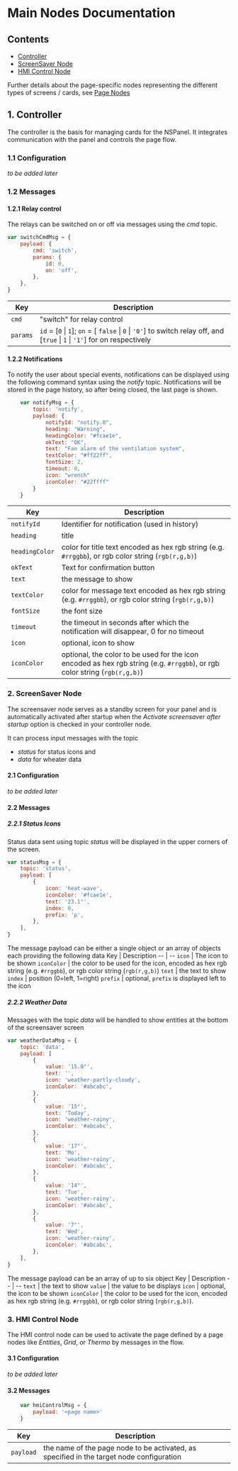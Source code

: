 # Main Nodes Documentation

## Contents
- [Controller](#1-controller)
- [ScreenSaver Node](#2-screensaver-node)
- [HMI Control Node](#3-hmi-control-node)

Further details about the page-specific nodes representing the different types of screens / cards, see [Page Nodes](./page-nodes.md)


## 1. Controller

The controller is the basis for managing cards for the NSPanel. It integrates communication with the panel and controls the page flow.

### 1.1 Configuration
_to be added later_

### 1.2 Messages

#### 1.2.1 Relay control

The relays can be switched on or off via messages using the _cmd_ topic.

```javascript
var switchCmdMsg = {
    payload: {
        cmd: 'switch',
        params: {
            id: 0,
            on: 'off',
        },
    },
}
```

| Key      | Description                                                                                                                  |
| -------- | ---------------------------------------------------------------------------------------------------------------------------- |
| `cmd`    | "switch" for relay control                                                                                                   |
| `params` | `id` = [`0` \| `1`]; `on` = [ `false` \| `0` \| `'0'`] to switch relay off, and [`true` \| `1` \| `'1'`] for on respectively |

#### 1.2.2 Notifications

To notify the user about special events, notifications can be displayed using the following command syntax using the _notify_ topic. Notifications will be stored in the page history, so after being closed, the last page is shown.

```javascript
    var notifyMsg = {
        topic: 'notify',
        payload: {
            notifyId: "notify.0",
            heading: "Warning",
            headingColor: "#fcae1e",
            okText: "OK",
            text: "Fan alarm of the ventilation system",
            textColor: "#ff22ff",
            fontSize: 2,
            timeout: 0,
            icon: "wrench"
            iconColor: "#22ffff"
        }
    }
```

| Key            | Description                                                                                                                |
| -------------- | -------------------------------------------------------------------------------------------------------------------------- |
| `notifyId`     | Identifier for notification (used in history)                                                                              |
| `heading`      | title                                                                                                                      |
| `headingColor` | color for title text encoded as hex rgb string (e.g. `#rrggbb`), or rgb color string (`rgb(r,g,b)`)                        |
| `okText`       | Text for confirmation button                                                                                               |
| `text`         | the message to show                                                                                                        |
| `textColor`    | color for message text encoded as hex rgb string (e.g. `#rrggbb`), or rgb color string (`rgb(r,g,b)`)                      |
| `fontSize`     | the font size                                                                                                              |
| `timeout`      | the timeout in seconds after which the notification will disappear, 0 for no timeout                                       |
| `icon`         | optional, icon to show                                                                                                     |
| `iconColor`    | optional, the color to be used for the icon encoded as hex rgb string (e.g. `#rrggbb`), or rgb color string (`rgb(r,g,b)`) |

### 2. ScreenSaver Node

The screensaver node serves as a standby screen for your panel and is automatically activated after startup when the _Activate screensaver after startup_ option is checked in your controller node.

It can process input messages with the topic

-   _status_ for status icons and
-   _data_ for wheater data

#### 2.1 Configuration
_to be added later_

#### 2.2 Messages

##### 2.2.1 Status Icons

Status data sent using topic _status_ will be displayed in the upper corners of the screen.

```javascript
var statusMsg = {
    topic: 'status',
    payload: [
        {
            icon: 'heat-wave',
            iconColor: '#fcae1e',
            text: '23.1°',
            index: 0,
            prefix: 'p',
        },
    ],
}
```

The message payload can be either a single object or an array of objects each providing the following data
Key | Description
-- | --
`icon` | The icon to be shown
`iconColor` | the color to be used for the icon, encoded as hex rgb string (e.g. `#rrggbb`), or rgb color string (`rgb(r,g,b)`)
`text` | the text to show
`index` | position (0=left, 1=right)
`prefix` | optional, `prefix` is displayed left to the icon

##### 2.2.2 Weather Data

Messages with the topic _data_ will be handled to show entities at the bottom of the screensaver screen

```javascript
var weatherDataMsg = {
    topic: 'data',
    payload: [
        {
            value: '15.0°',
            text: '',
            icon: 'weather-partly-cloudy',
            iconColor: '#abcabc',
        },
        {
            value: '15°',
            text: 'Today',
            icon: 'weather-rainy',
            iconColor: '#abcabc',
        },
        {
            value: '17°',
            text: 'Mo',
            icon: 'weather-rainy',
            iconColor: '#abcabc',
        },
        {
            value: '14°',
            text: 'Tue',
            icon: 'weather-rainy',
            iconColor: '#abcabc',
        },
        {
            value: '7°',
            text: 'Wed',
            icon: 'weather-rainy',
            iconColor: '#abcabc',
        },
    ],
}
```

The message payload can be an array of up to six object
Key | Description
-- | --
`text` | the text to show
`value` | the value to be displays
`icon` | optional, the icon to be shown
`iconColor` | the color to be used for the icon, encoded as hex rgb string (e.g. `#rrggbb`), or rgb color string (`rgb(r,g,b)`).

### 3. HMI Control Node
The HMI control node can be used to activate the page defined by a page nodes like _Entities_, _Grid_, or _Thermo_ by messages in the flow.

#### 3.1 Configuration
_to be added later_

#### 3.2 Messages
```javascript
    var hmiControlMsg = {
        payload: '<page name>'
    }
```

Key | Description
-- | --
`payload` | the name of the page node to be activated, as specified in the target node configuration


